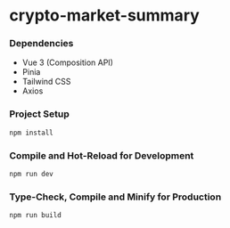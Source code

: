 # crypto-market-summary

### Dependencies

* Vue 3 (Composition API)
* Pinia
* Tailwind CSS
* Axios

### Project Setup

```sh
npm install
```

### Compile and Hot-Reload for Development

```sh
npm run dev
```

### Type-Check, Compile and Minify for Production

```sh
npm run build
```
